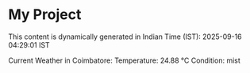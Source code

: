 # My Project

This content is dynamically generated in Indian Time (IST): 2025-09-16 04:29:01 IST


Current Weather in Coimbatore:
Temperature: 24.88 °C
Condition: mist

